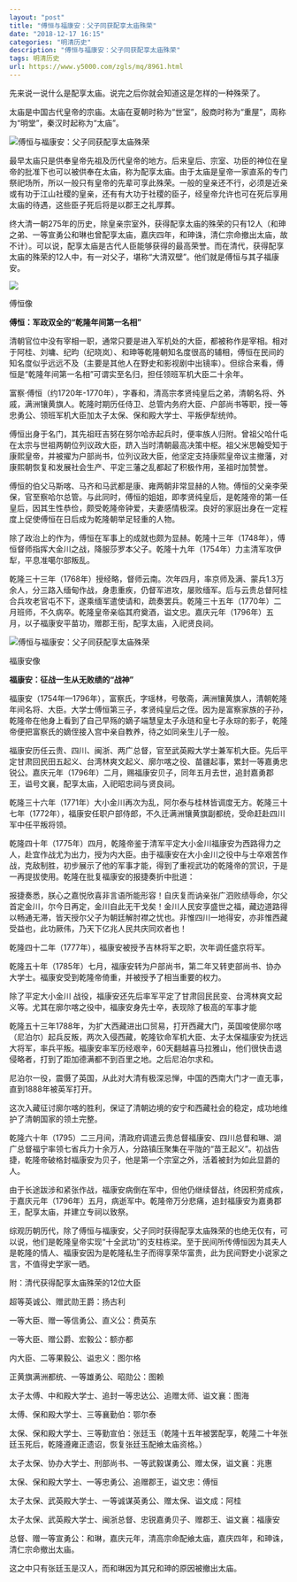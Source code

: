 ```yaml
---
layout: "post"
title: "傅恒与福康安：父子同获配享太庙殊荣"
date: "2018-12-17 16:15"
categories: "明清历史"
description: "傅恒与福康安：父子同获配享太庙殊荣"
tags: 明清历史
url: https://www.y5000.com/zgls/mq/8961.html
---
```






先来说一说什么是配享太庙。说完之后你就会知道这是怎样的一种殊荣了。

太庙是中国古代皇帝的宗庙。太庙在夏朝时称为“世室”，殷商时称为“重屋”，周称为“明堂”，秦汉时起称为“太庙”。

![傅恒与福康安：父子同获配享太庙殊荣](/uploads/allimg/170103/6-1F103134U1R2.JPG)

最早太庙只是供奉皇帝先祖及历代皇帝的地方。后来皇后、宗室、功臣的神位在皇帝的批准下也可以被供奉在太庙，称为配享太庙。由于太庙是皇帝一家直系的专门祭祀场所，所以一般只有皇帝的先辈可享此殊荣。一般的皇亲还不行，必须是近亲或有功于江山社稷的皇亲，还有有大功于社稷的臣子，经皇帝允许也可在死后享用太庙的待遇，这些臣子死后将是以郡王之礼厚葬。

终大清一朝275年的历史，除皇亲宗室外，获得配享太庙的殊荣的只有12人（和珅之弟、一等宣勇公和琳也曾配享太庙，嘉庆四年，和珅诛，清仁宗命撤出太庙，故不计）。可以说，配享太庙是古代人臣能够获得的最高荣誉。而在清代，获得配享太庙的殊荣的12人中，有一对父子，堪称“大清双壁”。他们就是傅恒与其子福康安。

![](/uploads/allimg/170103/6-1F103134643116.JPG)

傅恒像

**傅恒：军政双全的“乾隆年间第一名相”**

清朝官位中没有宰相一职，通常只要是进入军机处的大臣，都被称作是宰相。相对于阿桂、刘墉、纪昀（纪晓岚）、和珅等乾隆朝知名度很高的辅相，傅恒在民间的知名度似乎远远不及（主要是其他人在野史和影视剧中出镜率）。但综合来看，傅恒是“乾隆年间第一名相”可谓实至名归，担任领班军机大臣二十余年。

富察·傅恒（约1720年-1770年），字春和，清高宗孝贤纯皇后之弟，清朝名将、外戚，满洲镶黄旗人。乾隆时期历任侍卫、总管内务府大臣、户部尚书等职，授一等忠勇公、领班军机大臣加太子太保、保和殿大学士、平叛伊犁统帅。

傅恒出身于名门，其先祖旺吉努在努尔哈赤起兵时，便率族人归附。曾祖父哈什屯在太宗与世祖两朝位列议政大臣，跻入当时清朝最高决策中枢。祖父米思翰受知于康熙皇帝，并被擢为户部尚书，位列议政大臣，他坚定支持康熙皇帝议主撤藩，对康熙朝恢复和发展社会生产、平定三藩之乱都起了积极作用，圣祖时加赞誉。

傅恒的伯父马斯喀、马齐和马武都是康、雍两朝非常显赫的人物。傅恒的父亲李荣保，官至察哈尔总管。与此同时，傅恒的姐姐，即孝贤纯皇后，是乾隆帝的第一任皇后，因其生性恭俭，颇受乾隆帝钟爱，夫妻感情极深。良好的家庭出身在一定程度上促使傅恒在日后成为乾隆朝举足轻重的人物。

除了政治上的作为，傅恒在军事上的成就也颇为显赫。乾隆十三年（1748年），傅恒督师指挥大金川之战，降服莎罗本父子。乾隆十九年（1754年）力主清军攻伊犁，平息准噶尔部叛乱。

乾隆三十三年（1768年）授经略，督师云南。次年四月，率京师及满、蒙兵1.3万余人，分三路入缅甸作战，身患重疾，仍督军进攻，屡败缅军。后与云贵总督阿桂合兵攻老官屯不下，遂乘缅军遣使请和，疏奏罢兵。乾隆三十五年（1770年）二月班师，不久病卒。乾隆皇帝亲临其府奠酒，谥文忠。嘉庆元年（1796年）五月，以子福康安平苗功，赠郡王衔，配享太庙，入祀贤良祠。

![傅恒与福康安：父子同获配享太庙殊荣](/uploads/allimg/170103/6-1F103134K1J5.JPG)

福康安像

**福康安：征战一生从无败绩的“战神”**

福康安（1754年—1796年），富察氏，字瑶林，号敬斋，满洲镶黄旗人，清朝乾隆年间名将、大臣。大学士傅恒第三子，孝贤纯皇后之侄。因为是富察家族的子孙，乾隆帝在他身上看到了自己早殇的嫡子端慧皇太子永琏和皇七子永琮的影子，乾隆帝便把富察氏的嫡侄接入宫中亲自教养，待之如同亲生儿子一般。

福康安历任云贵、四川、闽浙、两广总督，官至武英殿大学士兼军机大臣。先后平定甘肃回民田五起义、台湾林爽文起义、廓尔喀之役、苗疆起事，累封一等嘉勇忠锐公。嘉庆元年（1796年）二月，赐福康安贝子，同年五月去世，追封嘉勇郡王，谥号文襄，配享太庙，入祀昭忠祠与贤良祠。

乾隆三十六年（1771年）大小金川再次为乱，阿尔泰与桂林皆调度无方。乾隆三十七年（1772年），福康安任职户部侍郎，不久迁满洲镶黄旗副都统，受命赶赴四川军中任平叛将领。

乾隆四十年（1775年）四月，乾隆帝鉴于清军平定大小金川福康安为西路得力之人，赴宜作战尤为出力，授为内大臣。由于福康安在大小金川之役中与士卒艰苦作战，克敌制胜，初步展示了他的军事才能，得到了重视武功的乾隆帝的赏识，于是一再提拔使用。乾隆在批复福康安的报捷奏折中批道：

报捷奏悉，朕心之嘉悦欣喜非言语所能形容！自庆复而讷亲张广泗败绩辱命，尔父首定金川，尔今日再定，金川自此无干戈矣！金川人民安享盛世之福，藏边道路得以畅通无滞，皆天授尔父子为朝廷解肘襟之忧也。非惟四川一地得安，亦非惟西藏受益也，此功厥伟，乃天下亿兆人民共庆同欢者也！

乾隆四十二年（1777年），福康安被授予吉林将军之职，次年调任盛京将军。

乾隆五十年（1785年）七月，福康安转为户部尚书，第二年又转吏部尚书、协办大学士。福康安受到乾隆帝倚重，并被授予了相当重要的权力。

除了平定大小金川 战役，福康安还先后率军平定了甘肃回民民变、台湾林爽文起义等。尤其在廓尔喀之役中，福康安身先士卒，表现除了极高的军事才能

乾隆五十三年1788年，为扩大西藏进出口贸易，打开西藏大门，英国唆使廓尔喀（尼泊尔）起兵反叛，两次入侵西藏，乾隆钦命军机大臣、太子太保福康安为抚远大将军，率兵平叛。福康安率军历经艰辛，60天翻越喜马拉雅山，他们很快击退侵略者，打到了距加德满都不到百里之地。之后尼泊尔求和。

尼泊尔一役，震慑了英国，从此对大清有极深忌惮，中国的西南大门才一直无事，直到1888年被英军打开。

这次入藏征讨廓尔喀的胜利，保证了清朝边境的安宁和西藏社会的稳定，成功地维护了清朝国家的领土完整。

乾隆六十年（1795）二三月间，清政府调遣云贵总督福康安、四川总督和琳、湖广总督福宁率领七省兵力十余万人，分路镇压聚集在平陇的“苗王起义”。初战告捷，乾隆帝破格封福康安为贝子，他是第一个宗室之外，活着被封为如此显爵的人。

由于长途跋涉和紧张作战，福康安病倒在军中，但他仍继续督战，终因积劳成疾，于嘉庆元年（1796年）五月，病逝军中。乾隆帝万分悲痛，追封福康安为嘉勇郡王，配享太庙，并建立专祠以致祭。

综观历朝历代，除了傅恒与福康安，父子同时获得配享太庙殊荣的也绝无仅有，可以说，他们是乾隆皇帝实现“十全武功”的支柱栋梁。至于民间所传傅恒因为其夫人是乾隆的情人、福康安因为是乾隆私生子而得享荣华富贵，此为民间野史小说家之言，不值得史学家一晒。

附：清代获得配享太庙殊荣的12位大臣

超等英诚公、赠武勋王爵：扬古利

一等大臣、赠一等信勇公、直义公：费英东

一等大臣、赠公爵、宏毅公：额亦都

内大臣、二等果毅公、谥忠义：图尔格

正黄旗满洲都统、一等雄勇公、昭勋公：图赖

太子太傅、中和殿大学士、追封一等忠达公、追赠太师、谥文襄：图海

太傅、保和殿大学士、三等襄勤伯：鄂尔泰

太保、保和殿大学士、三等勤宣伯：张廷玉（乾隆十五年被罢配享，乾隆二十年张廷玉死后，乾隆遵雍正遗诏，恢复张廷玉配飨太庙资格。）

太子太保、协办大学士、刑部尚书、一等武毅谋勇公、赠太保，谥文襄：兆惠

太保、保和殿大学士、一等忠勇公、追赠郡王，谥文忠：傅恒

太子太保、武英殿大学士、一等诚谋英勇公、赠太保、谥文成：阿桂

太子太保、武英殿大学士、闽浙总督、忠锐嘉勇贝子、赠郡王、谥文襄：福康安

总督、赠一等宣勇公：和琳，嘉庆元年，清高宗命配飨太庙，嘉庆四年，和珅诛，清仁宗命撤出太庙。

这之中只有张廷玉是汉人，而和琳因为其兄和珅的原因被撤出太庙。
